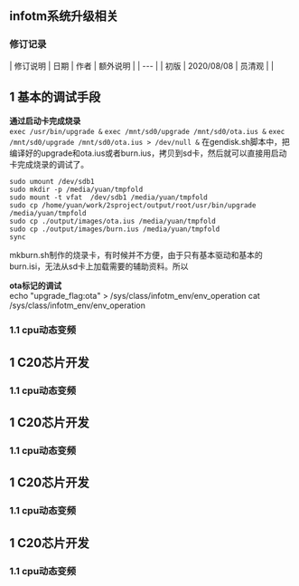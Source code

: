 ## infotm系统升级相关

###  修订记录
| 修订说明 | 日期 | 作者 | 额外说明 |
| --- |
| 初版 | 2020/08/08 | 员清观 |  |

## 1 基本的调试手段

**通过启动卡完成烧录**<br>
`exec /usr/bin/upgrade &`
`exec /mnt/sd0/upgrade /mnt/sd0/ota.ius &`
`exec /mnt/sd0/upgrade /mnt/sd0/ota.ius > /dev/null &`
在gendisk.sh脚本中，把编译好的upgrade和ota.ius或者burn.ius，拷贝到sd卡，然后就可以直接用启动卡完成烧录的调试了。

```
sudo umount /dev/sdb1
sudo mkdir -p /media/yuan/tmpfold
sudo mount -t vfat  /dev/sdb1 /media/yuan/tmpfold
sudo cp /home/yuan/work/2sproject/output/root/usr/bin/upgrade /media/yuan/tmpfold
sudo cp ./output/images/ota.ius /media/yuan/tmpfold
sudo cp ./output/images/burn.ius /media/yuan/tmpfold
sync

```
mkburn.sh制作的烧录卡，有时候并不方便，由于只有基本驱动和基本的burn.isi，无法从sd卡上加载需要的辅助资料。所以

**ota标记的调试**<br>
echo "upgrade_flag:ota" > /sys/class/infotm_env/env_operation
cat /sys/class/infotm_env/env_operation

### 1.1 cpu动态变频


## 1 C20芯片开发
### 1.1 cpu动态变频


## 1 C20芯片开发
### 1.1 cpu动态变频

## 1 C20芯片开发
### 1.1 cpu动态变频

## 1 C20芯片开发
### 1.1 cpu动态变频
